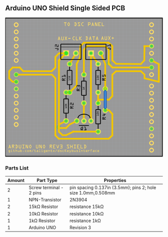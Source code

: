 ## Arduino UNO Shield Single Sided PCB

![single sided pcb](pcb_screenshot.png "Arduino UNO Shield Single Sided PCB")

### Parts List

|Amount|Part Type|Properties|
|--- |--- |--- |
|2|Screw terminal - 2 pins|pin spacing 0.137in (3.5mm); pins 2; hole size 1.0mm,0.508mm|
|1|NPN-Transistor|2N3904|
|2|15kΩ Resistor|resistance 15kΩ|
|2|10kΩ Resistor|resistance 10kΩ|
|1|1kΩ Resistor|resistance 1kΩ|
|1|Arduino UNO|Revision 3|